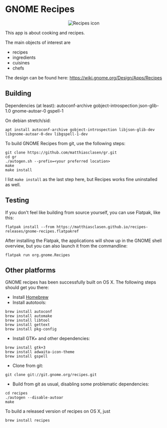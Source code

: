 GNOME Recipes
=============

<p align="center">
  <img src="https://github.com/matthiasclasen/gr/blob/master/data/icons/512x512/org.gnome.Recipes.png?raw=true" alt="Recipes icon"/>
</p>

This app is about cooking and recipes.

The main objects of interest are

- recipes
- ingredients
- cuisines
- chefs

The design can be found here: https://wiki.gnome.org/Design/Apps/Recipes

Building
--------

Dependencies (at least): autoconf-archive gobject-introspection json-glib-1.0 gnome-autoar-0 gspell-1

On debian stretch/sid:
```
apt install autoconf-archive gobject-introspection libjson-glib-dev libgnome-autoar-0-dev libgspell-1-dev
```

To build GNOME Recipes from git, use the following steps:

```
git clone https://github.com/matthiasclasen/gr.git
cd gr
./autogen.sh --prefix=<your preferred location>
make
make install
```
I list `make install` as the last step here, but Recipes works fine uninstalled as well.

Testing
-------

If you don't feel like building from source yourself, you can use Flatpak, like this:

```
flatpak install --from https://matthiasclasen.github.io/recipes-releases/gnome-recipes.flatpakref
```

After installing the Flatpak, the applications will show up in the GNOME shell overview, but you can also launch it from the commandline:

```
flatpak run org.gnome.Recipes
```

Other platforms
---------------

GNOME recipes has been successfully built on OS X. The following steps should get you there:

- Install [Homebrew](http://brew.sh/)
- Install autotools:
```
brew install autoconf
brew install automake
brew install libtool
brew install gettext
brew install pkg-config
```
- Install GTK+ and other dependencies:
```
brew install gtk+3
brew install adwaita-icon-theme
brew install gspell
```
- Clone from git:
```
git clone git://git.gnome.org/recipes.git
```
- Build from git as usual, disabling some problematic dependencies:
```
cd recipes
./autogen --disable-autoar
make
```
To build a released version of recipes on OS X, just

```
brew install recipes
```
